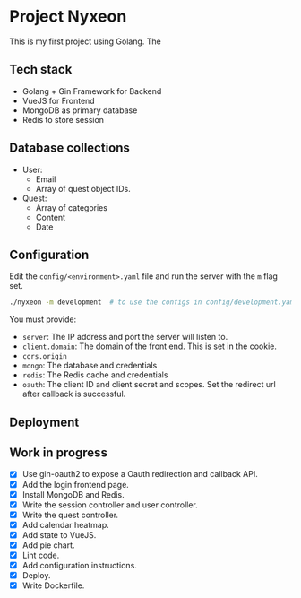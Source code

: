 # Project Nyxeon

This is my first project using Golang. The 

## Tech stack 

- Golang + Gin Framework for Backend
- VueJS for Frontend 
- MongoDB as primary database
- Redis to store session 

## Database collections

- User:
  - Email
  - Array of quest object IDs. 
- Quest:
  - Array of categories
  - Content
  - Date

## Configuration 

Edit the `config/<environment>.yaml` file and run the server with the `m` flag set. 

```bash
./nyxeon -m development  # to use the configs in config/development.yaml 
```

You must provide:

- `server`: The IP address and port the server will listen to. 
- `client.domain`: The domain of the front end. This is set in the cookie. 
- `cors.origin`
- `mongo`: The database and credentials 
- `redis`: The Redis cache and credentials 
- `oauth`: The client ID and client secret and scopes. Set the redirect url after callback is successful. 

## Deployment 

## Work in progress 

- [x] Use gin-oauth2 to expose a Oauth redirection and callback API. 
- [x] Add the login frontend page. 
- [x] Install MongoDB and Redis. 
- [x] Write the session controller and user controller. 
- [x] Write the quest controller.  
- [x] Add calendar heatmap. 
- [x] Add state to VueJS.
- [x] Add pie chart. 
- [x] Lint code. 
- [x] Add configuration instructions.
- [x] Deploy. 
- [x] Write Dockerfile. 
